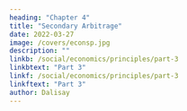 ```yaml
---
heading: "Chapter 4"
title: "Secondary Arbitrage"
date: 2022-03-27
image: /covers/econsp.jpg
description: ""
linkb: /social/economics/principles/part-3
linkbtext: "Part 3"
linkf: /social/economics/principles/part-3
linkftext: "Part 3"
author: Dalisay
---
```

